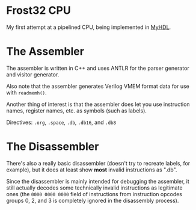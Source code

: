 # Frost32 CPU
My first attempt at a pipelined CPU, being implemented in
[MyHDL](http://myhdl.org/).


# The Assembler
The assembler is written in C++ and uses ANTLR for the parser generator and
visitor generator.

Also note that the assembler generates Verilog VMEM format data for use
with ``readmemh()``.

Another thing of interest is that the assembler does let you use
instruction names, register names, etc. as symbols (such as labels).

Directives:  ``.org``, ``.space``, ``.db``, ``.db16``, and ``.db8``

# The Disassembler
There's also a really basic disassembler (doesn't try to recreate labels,
for example), but it does at least show **most** invalid instructions as
".db".

Since the disassembler is mainly intended for debugging the assembler, it
still actually decodes some technically invalid instructions as legitimate
ones (the ``0000 0000 0000`` field of instructions from instruction opcodes
groups 0, 2, and 3 is completely ignored in the disassembly process).
